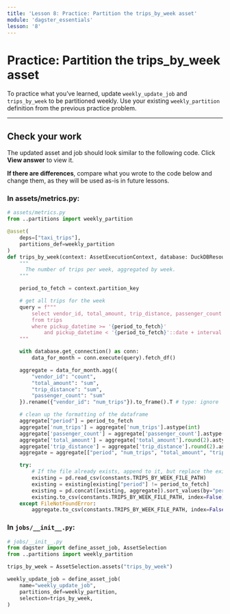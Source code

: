 ```yaml
---
title: 'Lesson 8: Practice: Partition the trips_by_week asset'
module: 'dagster_essentials'
lesson: '8'
---
```


# Practice: Partition the trips_by_week asset

To practice what you’ve learned, update `weekly_update_job` and `trips_by_week` to be partitioned weekly. Use your existing `weekly_partition` definition from the previous practice problem.

---

## Check your work

The updated asset and job should look similar to the following code. Click **View answer** to view it.

**If there are differences**, compare what you wrote to the code below and change them, as they will be used as-is in future lessons.

### In assets/metrics.py:

```python {% obfuscated="true" %}
# assets/metrics.py
from ..partitions import weekly_partition

@asset(
    deps=["taxi_trips"],
    partitions_def=weekly_partition
)
def trips_by_week(context: AssetExecutionContext, database: DuckDBResource) -> None:
    """
      The number of trips per week, aggregated by week.
    """

    period_to_fetch = context.partition_key

    # get all trips for the week
    query = f"""
        select vendor_id, total_amount, trip_distance, passenger_count
        from trips
        where pickup_datetime >= '{period_to_fetch}'
            and pickup_datetime < '{period_to_fetch}'::date + interval '1 week'
    """

    with database.get_connection() as conn:
        data_for_month = conn.execute(query).fetch_df()

    aggregate = data_for_month.agg({
        "vendor_id": "count",
        "total_amount": "sum",
        "trip_distance": "sum",
        "passenger_count": "sum"
    }).rename({"vendor_id": "num_trips"}).to_frame().T # type: ignore

    # clean up the formatting of the dataframe
    aggregate["period"] = period_to_fetch
    aggregate['num_trips'] = aggregate['num_trips'].astype(int)
    aggregate['passenger_count'] = aggregate['passenger_count'].astype(int)
    aggregate['total_amount'] = aggregate['total_amount'].round(2).astype(float)
    aggregate['trip_distance'] = aggregate['trip_distance'].round(2).astype(float)
    aggregate = aggregate[["period", "num_trips", "total_amount", "trip_distance", "passenger_count"]]

    try:
        # If the file already exists, append to it, but replace the existing month's data
        existing = pd.read_csv(constants.TRIPS_BY_WEEK_FILE_PATH)
        existing = existing[existing["period"] != period_to_fetch]
        existing = pd.concat([existing, aggregate]).sort_values(by="period")
        existing.to_csv(constants.TRIPS_BY_WEEK_FILE_PATH, index=False)
    except FileNotFoundError:
        aggregate.to_csv(constants.TRIPS_BY_WEEK_FILE_PATH, index=False)
```

### In `jobs/__init__.py`:

```python {% obfuscated="true" %}
# jobs/__init__.py
from dagster import define_asset_job, AssetSelection
from ..partitions import weekly_partition

trips_by_week = AssetSelection.assets("trips_by_week")

weekly_update_job = define_asset_job(
    name="weekly_update_job",
    partitions_def=weekly_partition,
    selection=trips_by_week,
)
```
